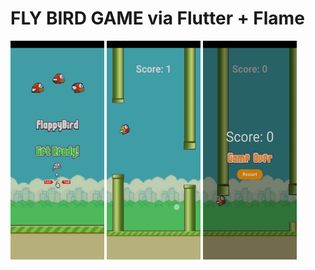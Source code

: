 # FLY BIRD GAME via Flutter + Flame 
<img src="assets/pic2.jpeg" width=150px height=350px>  <img src="assets/pic1.jpeg" width=150px height=350px>  <img src="assets/pic3.jpeg" width=150px height=350px> 
